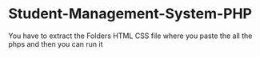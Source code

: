 # Student-Management-System-PHP
You have to extract the Folders HTML CSS file where you paste the all the phps 
and then you can run it
